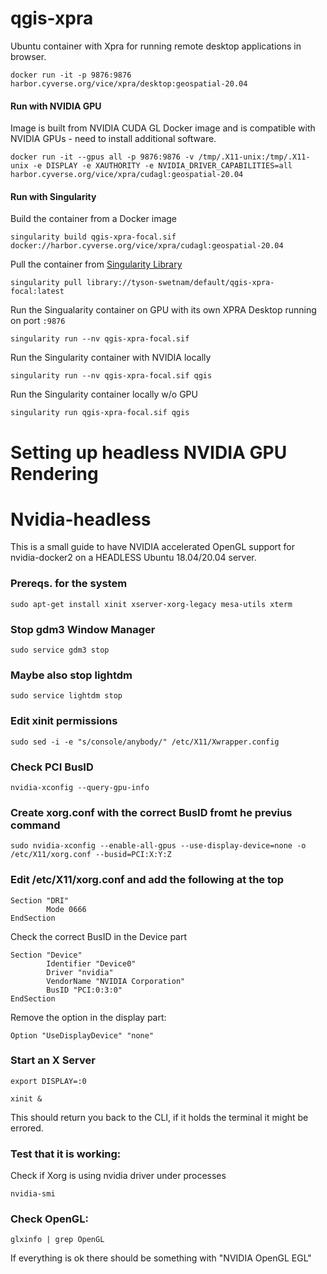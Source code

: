 # qgis-xpra

Ubuntu container with Xpra for running remote desktop applications in browser.

```
docker run -it -p 9876:9876 harbor.cyverse.org/vice/xpra/desktop:geospatial-20.04
```

#### Run with NVIDIA GPU 

Image is built from NVIDIA CUDA GL Docker image and is compatible with NVIDIA GPUs - need to install additional software.

```
docker run -it --gpus all -p 9876:9876 -v /tmp/.X11-unix:/tmp/.X11-unix -e DISPLAY -e XAUTHORITY -e NVIDIA_DRIVER_CAPABILITIES=all harbor.cyverse.org/vice/xpra/cudagl:geospatial-20.04
```
#### Run with Singularity

Build the container from a Docker image

```
singularity build qgis-xpra-focal.sif docker://harbor.cyverse.org/vice/xpra/cudagl:geospatial-20.04
```

Pull the container from [Singularity Library](https://cloud.sylabs.io/library)

```
singularity pull library://tyson-swetnam/default/qgis-xpra-focal:latest
```

Run the Singualarity container on GPU with its own XPRA Desktop running on port `:9876`

```
singularity run --nv qgis-xpra-focal.sif
```

Run the Singularity container with NVIDIA locally

```
singularity run --nv qgis-xpra-focal.sif qgis
```


Run the Singularity container locally w/o GPU

```
singularity run qgis-xpra-focal.sif qgis
```

# Setting up headless NVIDIA GPU Rendering

# Nvidia-headless

This is a small guide to have NVIDIA accelerated OpenGL support for nvidia-docker2 on a HEADLESS Ubuntu 18.04/20.04 server.

### Prereqs. for the system

```sudo apt-get install xinit xserver-xorg-legacy mesa-utils xterm```

### Stop gdm3 Window Manager

```sudo service gdm3 stop```

### Maybe also stop lightdm

```sudo service lightdm stop```

### Edit xinit permissions

```sudo sed -i -e "s/console/anybody/" /etc/X11/Xwrapper.config```

### Check PCI BusID

```nvidia-xconfig --query-gpu-info```

### Create xorg.conf with the correct BusID fromt he previus command

```sudo nvidia-xconfig --enable-all-gpus --use-display-device=none -o /etc/X11/xorg.conf --busid=PCI:X:Y:Z```

### Edit /etc/X11/xorg.conf and add the following at the top

```
Section "DRI"
        Mode 0666
EndSection
```

Check the correct BusID in the Device part

```
Section "Device"
        Identifier "Device0"
        Driver "nvidia"
        VendorName "NVIDIA Corporation"
        BusID "PCI:0:3:0"
EndSection
```

Remove the option in the display part:

```
Option "UseDisplayDevice" "none"
```

### Start an X Server

```export DISPLAY=:0```

```xinit &```

This should return you back to the CLI, if it holds the terminal it might be errored. 

### Test that it is working:

Check if Xorg is using nvidia driver under processes

```nvidia-smi```

### Check OpenGL:

```
glxinfo | grep OpenGL
```

If everything is ok there should be something with "NVIDIA OpenGL EGL"
